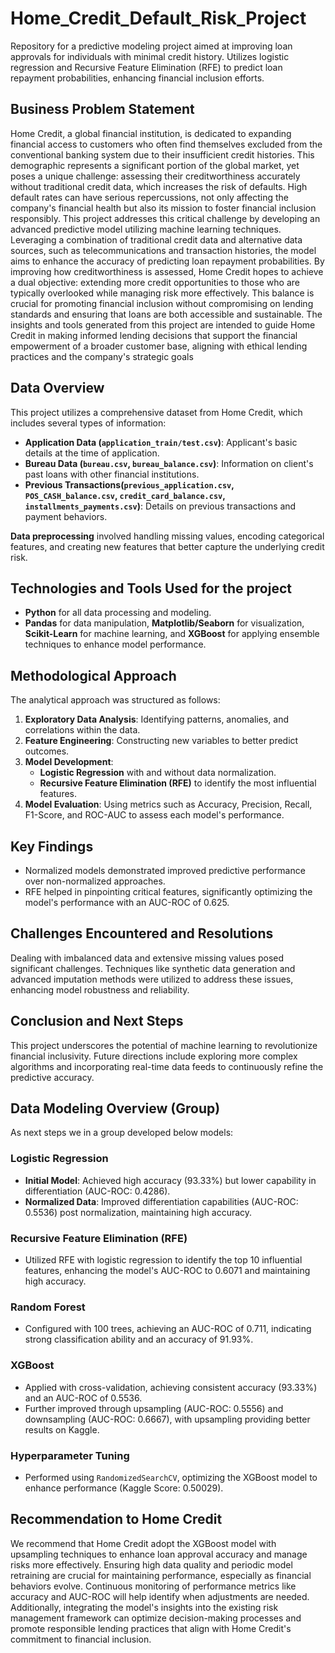 # Home_Credit_Default_Risk_Project
Repository for a predictive modeling project aimed at improving loan approvals for individuals with minimal credit history. Utilizes logistic regression and Recursive Feature Elimination (RFE) to predict loan repayment probabilities, enhancing financial inclusion efforts.

## Business Problem Statement
Home Credit, a global financial institution, is dedicated to expanding financial access to customers who often find themselves excluded from the conventional banking system due to their insufficient credit histories. This demographic represents a significant portion of the global market, yet poses a unique challenge: assessing their creditworthiness accurately without traditional credit data, which increases the risk of defaults. High default rates can have serious repercussions, not only affecting the company's financial health but also its mission to foster financial inclusion responsibly.
This project addresses this critical challenge by developing an advanced predictive model utilizing machine learning techniques. Leveraging a combination of traditional credit data and alternative data sources, such as telecommunications and transaction histories, the model aims to enhance the accuracy of predicting loan repayment probabilities. By improving how creditworthiness is assessed, Home Credit hopes to achieve a dual objective: extending more credit opportunities to those who are typically overlooked while managing risk more effectively. This balance is crucial for promoting financial inclusion without compromising on lending standards and ensuring that loans are both accessible and sustainable.
The insights and tools generated from this project are intended to guide Home Credit in making informed lending decisions that support the financial empowerment of a broader customer base, aligning with ethical lending practices and the company's strategic goals

## Data Overview
This project utilizes a comprehensive dataset from Home Credit, which includes several types of information:
- **Application Data (`application_train/test.csv`)**: Applicant's basic details at the time of application.
- **Bureau Data (`bureau.csv`, `bureau_balance.csv`)**: Information on client's past loans with other financial institutions.
- **Previous Transactions(`previous_application.csv`, `POS_CASH_balance.csv`, `credit_card_balance.csv`, `installments_payments.csv`)**: Details on previous transactions and payment behaviors.

**Data preprocessing** involved handling missing values, encoding categorical features, and creating new features that better capture the underlying credit risk.

## Technologies and Tools Used for the project
- **Python** for all data processing and modeling.
- **Pandas** for data manipulation, **Matplotlib/Seaborn** for visualization, **Scikit-Learn** for machine learning, and **XGBoost** for applying ensemble techniques to enhance model performance.

## Methodological Approach
The analytical approach was structured as follows:
1. **Exploratory Data Analysis**: Identifying patterns, anomalies, and correlations within the data.
2. **Feature Engineering**: Constructing new variables to better predict outcomes.
3. **Model Development**:
   - **Logistic Regression** with and without data normalization.
   - **Recursive Feature Elimination (RFE)** to identify the most influential features.
4. **Model Evaluation**: Using metrics such as Accuracy, Precision, Recall, F1-Score, and ROC-AUC to assess each model's performance.

## Key Findings
- Normalized models demonstrated improved predictive performance over non-normalized approaches.
- RFE helped in pinpointing critical features, significantly optimizing the model's performance with an AUC-ROC of 0.625.

## Challenges Encountered and Resolutions
Dealing with imbalanced data and extensive missing values posed significant challenges. Techniques like synthetic data generation and advanced imputation methods were utilized to address these issues, enhancing model robustness and reliability.

## Conclusion and Next Steps
This project underscores the potential of machine learning to revolutionize financial inclusivity. Future directions include exploring more complex algorithms and incorporating real-time data feeds to continuously refine the predictive accuracy.

## Data Modeling Overview (Group) 
As next steps we in a group developed below models:
### Logistic Regression
- **Initial Model**: Achieved high accuracy (93.33%) but lower capability in differentiation (AUC-ROC: 0.4286).
- **Normalized Data**: Improved differentiation capabilities (AUC-ROC: 0.5536) post normalization, maintaining high accuracy.

### Recursive Feature Elimination (RFE)
- Utilized RFE with logistic regression to identify the top 10 influential features, enhancing the model's AUC-ROC to 0.6071 and maintaining high accuracy.

### Random Forest
- Configured with 100 trees, achieving an AUC-ROC of 0.711, indicating strong classification ability and an accuracy of 91.93%.

### XGBoost
- Applied with cross-validation, achieving consistent accuracy (93.33%) and an AUC-ROC of 0.5536.
- Further improved through upsampling (AUC-ROC: 0.5556) and downsampling (AUC-ROC: 0.6667), with upsampling providing better results on Kaggle.

### Hyperparameter Tuning
- Performed using `RandomizedSearchCV`, optimizing the XGBoost model to enhance performance (Kaggle Score: 0.50029).

## Recommendation to Home Credit
We recommend that Home Credit adopt the XGBoost model with upsampling techniques to enhance loan approval accuracy and manage risks more effectively. Ensuring high data quality and periodic model retraining are crucial for maintaining performance, especially as financial behaviors evolve. Continuous monitoring of performance metrics like accuracy and AUC-ROC will help identify when adjustments are needed. Additionally, integrating the model's insights into the existing risk management framework can optimize decision-making processes and promote responsible lending practices that align with Home Credit's commitment to financial inclusion.









   


